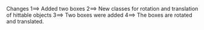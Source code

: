Changes
1==> Added two boxes
2==> New classes for rotation and translation of hittable objects
3==> Two boxes were added
4==> The boxes are rotated and translated.
